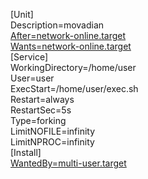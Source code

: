 [Unit]  
Description=movadian  
[After=network-online.target](http://after=network-online.target/)  
[Wants=network-online.target](http://wants=network-online.target/)  
[Service]  
WorkingDirectory=/home/user  
User=user  
ExecStart=/home/user/exec.sh  
Restart=always  
RestartSec=5s  
Type=forking  
LimitNOFILE=infinity  
LimitNPROC=infinity  
[Install]  
[WantedBy=multi-user.target](http://wantedby=multi-user.target/)